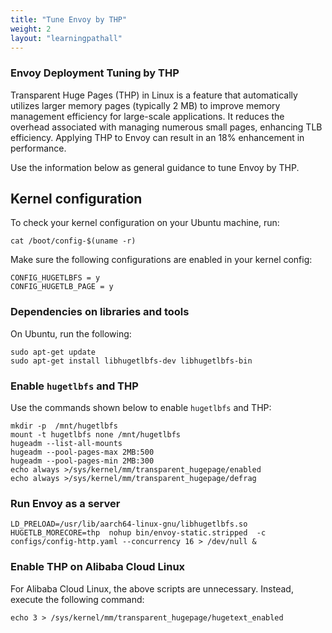 ```yaml
---
title: "Tune Envoy by THP"
weight: 2
layout: "learningpathall"
---
```


###  Envoy Deployment Tuning by THP

Transparent Huge Pages (THP) in Linux is a feature that automatically utilizes larger memory pages (typically 2 MB) to improve memory management efficiency for large-scale applications. It reduces the overhead associated with managing numerous small pages, enhancing TLB efficiency. Applying THP to Envoy can result in an 18% enhancement in performance.

Use the information below as general guidance to tune Envoy by THP.

##  Kernel configuration
To check your kernel configuration on your Ubuntu machine, run:

```console
cat /boot/config-$(uname -r)
```

Make sure the following configurations are enabled in your kernel config:
```console
CONFIG_HUGETLBFS = y
CONFIG_HUGETLB_PAGE = y
```

### Dependencies on libraries and tools

On Ubuntu, run the following:

```console
sudo apt-get update
sudo apt-get install libhugetlbfs-dev libhugetlbfs-bin
```

### Enable `hugetlbfs` and THP

Use the commands shown below to enable `hugetlbfs` and THP:

```console
mkdir -p  /mnt/hugetlbfs
mount -t hugetlbfs none /mnt/hugetlbfs
hugeadm --list-all-mounts
hugeadm --pool-pages-max 2MB:500
hugeadm --pool-pages-min 2MB:300
echo always >/sys/kernel/mm/transparent_hugepage/enabled
echo always >/sys/kernel/mm/transparent_hugepage/defrag
```

### Run Envoy as a server

```console
LD_PRELOAD=/usr/lib/aarch64-linux-gnu/libhugetlbfs.so HUGETLB_MORECORE=thp  nohup bin/envoy-static.stripped  -c configs/config-http.yaml --concurrency 16 > /dev/null &
```

### Enable THP on Alibaba Cloud Linux

For Alibaba Cloud Linux, the above scripts are unnecessary. Instead, execute the following command:

```console
echo 3 > /sys/kernel/mm/transparent_hugepage/hugetext_enabled
```
